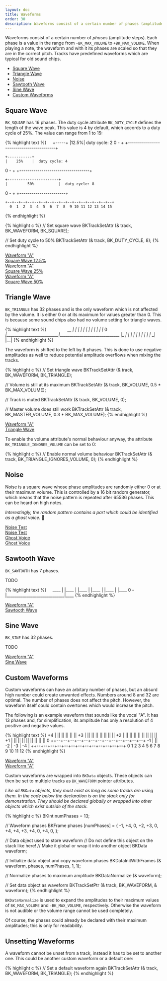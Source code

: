 ```yaml
---
layout: doc
title: Waveforms
order: 30
description: Waveforms consist of a certain number of phases (amplitude steps). Tracks have predefined waveforms which are typical for old sound chips.
---
```


Waveforms consist of a certain number of *phases* (amplitude steps). Each phase is a value in the range from `-BK_MAX_VOLUME` to `+BK_MAX_VOLUME`. When playing a note, the waveform and with it its phases are scaled so that they are in the correct pitch. Tracks have predefined waveforms which are typical for old sound chips.

- [Square Wave](#square-wave)
- [Triangle Wave](#triangle-wave)
- [Noise](#noise)
- [Sawtooth Wave](#sawtooth-wave)
- [Sine Wave](#sine-wave)
- [Custom Waveforms](#custom-waveforms)

## Square Wave

`BK_SQUARE` has 16 phases. The duty cycle attribute `BK_DUTY_CYCLE` defines the length of the wave peak. This value is 4 by default, which accords to a duty cycle of 25%. The value can range from 1 to 15:

{% highlight text %}
    +-----+
    |12.5%|  duty cycle: 2
0 - +     +-----------------------------------------+

    +-----------+
    |    25%    |  duty cycle: 4
0 - +           +-----------------------------------+

    +-----------------------+
    |         50%           |  duty cycle: 8
0 - +                       +-----------------------+

    +--+--+--+--+--+--+--+--+--+--+--+--+--+--+--+--+
      0  1  2  3  4  5  6  7  8  9 10 11 12 13 14 15
{% endhighlight %}

{% highlight c %}
// Set square wave
BKTrackSetAttr (& track, BK_WAVEFORM, BK_SQUARE);

// Set duty cycle to 50%
BKTrackSetAttr (& track, BK_DUTY_CYCLE, 8);
{% endhighlight %}

<div class="buttons">
	<div class="player" data-volume="0.7">
		<a href="{{ "/assets/sound/waveforms/waveform-square-2.mp3" | prepend: site.baseurl }}" class="button">
			Waveform "A"
		</a>
		<div class="label"><a href="{{ "/assets/sound/waveforms/waveform-square-2.mp3" | prepend: site.baseurl }}">Square Wave 12.5%</a></div>
	</div>
	<div class="player" data-volume="0.7">
		<a href="{{ "/assets/sound/waveforms/waveform-square-4.mp3" | prepend: site.baseurl }}" class="button">
			Waveform "A"
		</a>
		<div class="label"><a href="{{ "/assets/sound/waveforms/waveform-square-4.mp3" | prepend: site.baseurl }}">Square Wave 25%</a></div>
	</div>
	<div class="player" data-volume="0.7">
		<a href="{{ "/assets/sound/waveforms/waveform-square-8.mp3" | prepend: site.baseurl }}" class="button">
			Waveform "A"
		</a>
		<div class="label"><a href="{{ "/assets/sound/waveforms/waveform-square-8.mp3" | prepend: site.baseurl }}">Square Wave 50%</a></div>
	</div>
</div>

## Triangle Wave

`BK_TRIANGLE` has 32 phases and is the only waveform which is not affected by the volume. It is either 0 or at its maximum for values greater than 0. This is because some sound chips also had no volume setting for triangle waves.

{% highlight text %}
                __
              _|  |_
            _|      |_
          _|          |_
        _|              |_
      _|                  |_
    _|                      |_
0 _|__________________________|_______________________________
                                 |_                        _|
                                   |_                    _|
                                     |_                _|
                                       |_            _|
                                         |_        _|
                                           |_    _|
                                             |__|
{% endhighlight %}

The waveform is shifted to the left by 8 phases. This is done to use negative amplitudes as well to reduce potential amplitude overflows when mixing the tracks.

{% highlight c %}
// Set triangle wave
BKTrackSetAttr (& track, BK_WAVEFORM, BK_TRIANGLE);

// Volume is still at its maximum
BKTrackSetAttr (& track, BK_VOLUME, 0.5 * BK_MAX_VOLUME);

// Track is muted
BKTrackSetAttr (& track, BK_VOLUME, 0);

// Master volume does still work
BKTrackSetAttr (& track, BK_MASTER_VOLUME, 0.3 * BK_MAX_VOLUME);
{% endhighlight %}

<div class="buttons">
	<div class="player" data-volume="0.7">
		<a href="{{ "/assets/sound/waveforms/waveform-triangle.mp3" | prepend: site.baseurl }}" class="button">
			Waveform "A"
		</a>
		<div class="label"><a href="{{ "/assets/sound/waveforms/waveform-triangle.mp3" | prepend: site.baseurl }}">Triangle Wave</a></div>
	</div>
</div>

To enable the volume attribute's normal behaviour anyway, the attribute `BK_TRIANGLE_IGNORES_VOLUME` can be set to 0:

{% highlight c %}
// Enable normal volume behaviour
BKTrackSetAttr (& track, BK_TRIANGLE_IGNORES_VOLUME, 0);
{% endhighlight %}

## Noise

Noise is a square wave whose phase amplitudes are randomly either 0 or at their maximum volume. This is controlled by a 16 bit random generator, which means that the noise pattern is repeated after 65536 phases. This can be heard on high notes.

*Interestingly, the random pattern contains a part which could be identified as a ghost voice.* 👻

<div class="buttons">
	<div class="player" data-volume="0.7">
		<a href="{{ "/assets/sound/waveforms/waveform-noise.mp3" | prepend: site.baseurl }}" class="button">
			Noise Test
		</a>
		<div class="label"><a href="{{ "/assets/sound/waveforms/waveform-noise.mp3" | prepend: site.baseurl }}">Noise Test</a></div>
	</div>
	<div class="player" data-volume="0.7">
		<a href="{{ "/assets/sound/waveforms/waveform-noise-ghost.mp3" | prepend: site.baseurl }}" class="button">
			Ghost Voice
		</a>
		<div class="label"><a href="{{ "/assets/sound/waveforms/waveform-noise-ghost.mp3" | prepend: site.baseurl }}">Ghost Voice</a></div>
	</div>
</div>

## Sawtooth Wave

`BK_SAWTOOTH` has 7 phases.

TODO

{% highlight text %}
    ____
   |    |____
   |         |____
   |              |____
   |                   |____
   |                        |____
0 -|_____________________________|____
{% endhighlight %}

<div class="buttons">
	<div class="player" data-volume="0.7">
		<a href="{{ "/assets/sound/waveforms/waveform-sawtooth.mp3" | prepend: site.baseurl }}" class="button">
			Waveform "A"
		</a>
		<div class="label"><a href="{{ "/assets/sound/waveforms/waveform-sawtooth.mp3" | prepend: site.baseurl }}">Sawtooth Wave</a></div>
	</div>
</div>

## Sine Wave

`BK_SINE` has 32 phases.

TODO

<div class="buttons">
	<div class="player" data-volume="0.7">
		<a href="{{ "/assets/sound/waveforms/waveform-sine.mp3" | prepend: site.baseurl }}" class="button">
			Waveform "A"
		</a>
		<div class="label"><a href="{{ "/assets/sound/waveforms/waveform-sine.mp3" | prepend: site.baseurl }}">Sine Wave</a></div>
	</div>
</div>

## Custom Waveforms

Custom waveforms can have an arbitary number of phases, but an absurd high number could create unwanted effects. Numbers around 8 and 32 are optimal. The number of phases does not affect the pitch. However, the waveform itself could contain overtones which would increase the pitch.

The following is an example waveform that sounds like the vocal "A". It has 13 phases and, for simplification, its amplitude has only a resolution of 4 positive and negative values.

{% highlight text %}
+4 |    ||             || ||    ||    ||
+3 |    ||       ||    || || || ||    ||
+2 |    ||    || ||    || || || ||    ||
+1 |    ||    || ||    || || || ||    ||
 0 ++--+--+--+--+--+--+--+--+--+--+--+--+--+
-1 | ||
-2 |
-3 |
-4 |
   ++--+--+--+--+--+--+--+--+--+--+--+--+--+
      0  1  2  3  4  5  6  7  8  9 10 11 12
{% endhighlight %}

<div class="buttons">
	<div class="player" data-volume="0.7">
		<a href="{{ "/assets/sound/waveforms/waveform-a.mp3" | prepend: site.baseurl }}" class="button">
			Waveform "A"
		</a>
		<div class="label"><a href="{{ "/assets/sound/waveforms/waveform-a.mp3" | prepend: site.baseurl }}">Waveform "A"</a></div>
	</div>
</div>

Custom waveforms are wrapped into `BKData` objects. These objects can then be set to multiple tracks as `BK_WAVEFORM` pointer attributes.

*Like all `BKData` objects, they must exist as long as some tracks are using them. In the code below the declaration is on the stack only for demonstration. They should be declared globally or wrapped into other objects which exist outside of the stack.*

{% highlight c %}
BKInt numPhases = 13;

// Waveform phases
BKFrame phases [numPhases] = {
	-1, +4, 0, +2, +3, 0, +4, +4, +3, +4, 0, +4, 0,
};

// Data object used to store waveform
// Do not define this object on the stack like here!
// Make it global or wrap it into another object
BKData waveform;

// Initialize data object and copy waveform phases
BKDataInitWithFrames (& waveform, phases, numPhases, 1, 1);

// Normalize phases to maximum amplitude
BKDataNormalize (& waveform);

// Set data object as waveform
BKTrackSetPtr (& track, BK_WAVEFORM, & waveform);
{% endhighlight %}

`BKDataNormalize` is used to expand the amplitudes to their maximum values of `BK_MAX_VOLUME` and `-BK_MAX_VOLUME`, respectively. Otherwise the waveform is not audible or the volume range cannot be used completely.

Of course, the phases could already be declared with their maximum amplitudes; this is only for readability.

## Unsetting Waveforms

A waveform cannot be unset from a track, instead it has to be set to another one. This could be another custom waveform or a default one:

{% highlight c %}
// Set a default waveform again
BKTrackSetAttr (& track, BK_WAVEFORM, BK_TRIANGLE);
{% endhighlight %}
